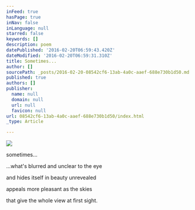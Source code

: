 ```yaml
---
inFeed: true
hasPage: true
inNav: false
inLanguage: null
starred: false
keywords: []
description: poem
datePublished: '2016-02-20T06:59:43.420Z'
dateModified: '2016-02-20T06:59:31.310Z'
title: Sometimes...
author: []
sourcePath: _posts/2016-02-20-08542cf6-13ab-4a0c-aaef-688e730b1d50.md
published: true
authors: []
publisher:
  name: null
  domain: null
  url: null
  favicon: null
url: 08542cf6-13ab-4a0c-aaef-688e730b1d50/index.html
_type: Article

---
```

![](https://the-grid-user-content.s3-us-west-2.amazonaws.com/112b4ac9-2cab-4191-aaf4-cba1825e263e.jpg)

sometimes...

...what's blurred and unclear to the eye

and hides itself in beauty unrevealed

appeals more pleasant as the skies

that give the whole view at first sight.